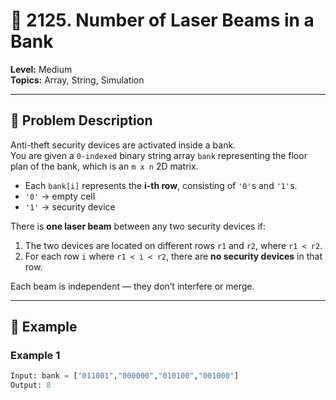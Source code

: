 # 🏦 2125. Number of Laser Beams in a Bank

**Level:** Medium  
**Topics:** Array, String, Simulation  

---

## 🧩 Problem Description

Anti-theft security devices are activated inside a bank.  
You are given a `0-indexed` binary string array `bank` representing the floor plan of the bank, which is an `m x n` 2D matrix.

- Each `bank[i]` represents the **i-th row**, consisting of `'0'`s and `'1'`s.  
- `'0'` → empty cell  
- `'1'` → security device  

There is **one laser beam** between any two security devices if:

1. The two devices are located on different rows `r1` and `r2`, where `r1 < r2`.  
2. For each row `i` where `r1 < i < r2`, there are **no security devices** in that row.

Each beam is independent — they don’t interfere or merge.

---

## 🧠 Example

### Example 1
```python
Input: bank = ["011001","000000","010100","001000"]
Output: 8
```
